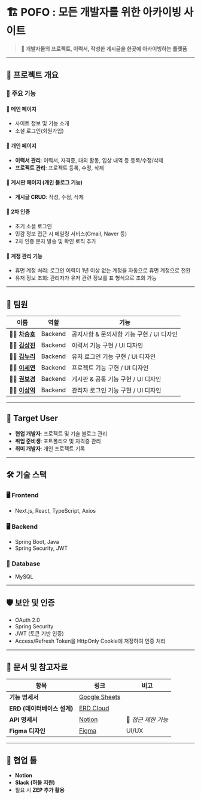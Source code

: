 # :building_construction: **POFO : 모든 개발자를 위한 아카이빙 사이트**

> **:pushpin: 개발자들의 프로젝트, 이력서, 작성한 게시글을 한곳에 아카이빙하는 플랫폼**

---

## :pushpin: **프로젝트 개요**

### :rocket: **주요 기능**
#### :small_blue_diamond: 메인 페이지
- 사이트 정보 및 기능 소개
- 소셜 로그인(회원가입)

#### :small_blue_diamond: 개인 페이지
- **이력서 관리**: 이력서, 자격증, 대외 활동, 입상 내역 등 등록/수정/삭제
- **프로젝트 관리**: 프로젝트 등록, 수정, 삭제

#### :small_blue_diamond: 게시판 페이지 (개인 블로그 기능)
- **게시글 CRUD**: 작성, 수정, 삭제

#### :small_blue_diamond: 2차 인증
- 초기 소셜 로그인
- 민감 정보 접근 시 메일링 서비스(Gmail, Naver 등)
- 2차 인증 문자 발송 및 확인 로직 추가

#### :small_blue_diamond: 계정 관리 기능
- 휴먼 계정 처리: 로그인 이력이 1년 이상 없는 계정을 자동으로 휴먼 계정으로 전환
- 유저 정보 조회: 관리자가 유저 관련 정보를 표 형식으로 조회 가능

---

## :busts_in_silhouette: **팀원**

| 이름  | 역할  | 기능 |
|------|------|--------|
| :technologist: [ **차승호** ](https://github.com/loong6138) | Backend | 공지사항 & 문의사항 기능 구현 / UI 디자인 |
| :technologist: [ **김상진** ](https://github.com/sangxxjin) | Backend | 이력서 기능 구현 / UI 디자인 |
| :technologist: [ **김누리** ](https://github.com/NRKim93) | Backend | 유저 로그인 기능 구현 / UI 디자인 |
| :technologist: [ **이세연** ](https://github.com/seeyeon) | Backend | 프로젝트 기능 구현 / UI 디자인 |
| :technologist: [ **권보경** ](https://github.com/pingu0118) | Backend | 게시판 & 공통 기능 구현 / UI 디자인 |
| :technologist: [ **이상억** ](https://github.com/leesangeok) | Backend | 관리자 로그인 기능 구현 / UI 디자인 |

---

## :dart: **Target User**
- **현업 개발자**: 프로젝트 및 기술 블로그 관리
- **취업 준비생**: 포트폴리오 및 자격증 관리
- **취미 개발자**: 개인 프로젝트 기록

---

## :hammer_and_wrench: **기술 스택**

### :desktop_computer: **Frontend**
- Next.js, React, TypeScript, Axios

### :desktop_computer: **Backend**
- Spring Boot, Java
- Spring Security, JWT

### :floppy_disk: **Database**
- MySQL

---

## :shield: **보안 및 인증**
- OAuth 2.0
- Spring Security
- JWT (토큰 기반 인증)
- Access/Refresh Token을 HttpOnly Cookie에 저장하여 인증 처리
---

## :page_facing_up: **문서 및 참고자료**

| 항목  | 링크  | 비고  |
|------|------|------|
| **기능 명세서** | [Google Sheets](https://docs.google.com/spreadsheets/d/11EgM7Jocbc1PbeUknhGzXWnCIBPURaLFAw-dXzd05Oo/edit?gid=0#gid=0) |  |
| **ERD (데이터베이스 설계)** | [ERD Cloud](https://www.erdcloud.com/d/6cZ3yPmhjqN42zvSQ) |  |
| **API 명세서** | [Notion](https://www.notion.so/API-f2be9b45de4a40669f77a7f168fb3029?pvs=4) | :red_circle: *접근 제한 가능* |
| **Figma 디자인** | [Figma](https://www.figma.com/design/strPSmUOapzDsLgdIT6Niw/NBE3-4-2-Team-11?node-id=0-1&p=f&t=fOthvsYpGKGV8u4l-0) | UI/UX |


---

## :speech_balloon: **협업 툴**
- **Notion**
- **Slack (허들 지원)**
- 필요 시 **ZEP 추가 활용**
